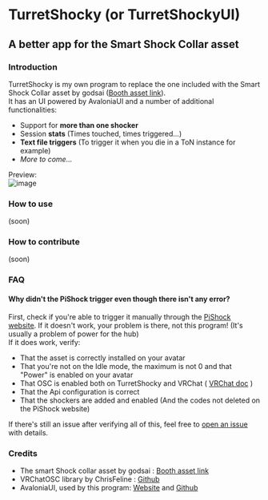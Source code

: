 # TurretShocky (or TurretShockyUI)
## A better app for the Smart Shock Collar asset

### Introduction
TurretShocky is my own program to replace the one included with the Smart Shock Collar asset by godsai ([Booth asset link](https://booth.pm/en/items/4790152)).\
It has an UI powered by AvaloniaUI and a number of additional functionalities:
- Support for **more than one shocker**
- Session **stats** (Times touched, times triggered...)
- **Text file triggers** (To trigger it when you die in a ToN instance for example)
- _More to come..._

Preview:\
![image](https://github.com/user-attachments/assets/ac55e687-3caa-47a5-a800-3322d949fc00)

### How to use
(soon)

### How to contribute
(soon)

### FAQ
#### Why didn't the PiShock trigger even though there isn't any error?
First, check if you're able to trigger it manually through the [PiShock website](https://pishock.com/#/control). If it doesn't work, your problem is there, not this program! (It's usually a problem of power for the hub)\
If it does work, verify:
- That the asset is correctly installed on your avatar
- That you're not on the Idle mode, the maximum is not 0 and that "Power" is enabled on your avatar
- That OSC is enabled both on TurretShocky and VRChat ( [VRChat doc](https://docs.vrchat.com/docs/osc-overview#enabling-it) )
- That the Api configuration is correct
- That the shockers are added and enabled (And the codes not deleted on the PiShock website)


If there's still an issue after verifying all of this, feel free to [open an issue](https://github.com/Turretoforth/TurretShockyUI/issues) with details.

### Credits
- The smart Shock collar asset by godsai : [Booth asset link](https://booth.pm/en/items/4790152)
- VRChatOSC library by ChrisFeline : [Github](https://github.com/ChrisFeline/VRChatOSCLib)
- AvaloniaUI, used by this program: [Website](https://avaloniaui.net/) and [Github](https://github.com/avaloniaui/avalonia)
